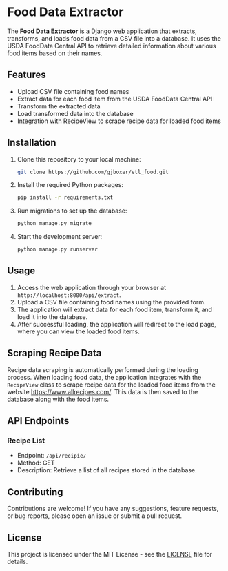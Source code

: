 # Food Data Extractor

The **Food Data Extractor** is a Django web application that extracts, transforms, and loads food data from a CSV file into a database. It uses the USDA FoodData Central API to retrieve detailed information about various food items based on their names.

## Features

- Upload CSV file containing food names
- Extract data for each food item from the USDA FoodData Central API
- Transform the extracted data
- Load transformed data into the database
- Integration with RecipeView to scrape recipe data for loaded food items

## Installation

1. Clone this repository to your local machine:

    ```bash
    git clone https://github.com/gjboxer/etl_food.git
    ```

2. Install the required Python packages:

    ```bash
    pip install -r requirements.txt
    ```

3. Run migrations to set up the database:

    ```bash
    python manage.py migrate
    ```

4. Start the development server:

    ```bash
    python manage.py runserver
    ```

## Usage

1. Access the web application through your browser at `http://localhost:8000/api/extract`.
2. Upload a CSV file containing food names using the provided form.
3. The application will extract data for each food item, transform it, and load it into the database.
4. After successful loading, the application will redirect to the load page, where you can view the loaded food items.

## Scraping Recipe Data

Recipe data scraping is automatically performed during the loading process. When loading food data, the application integrates with the `RecipeView` class to scrape recipe data for the loaded food items from the website https://www.allrecipes.com/. This data is then saved to the database along with the food items.

## API Endpoints

### Recipe List
- Endpoint: `/api/recipie/`
- Method: GET
- Description: Retrieve a list of all recipes stored in the database.

## Contributing

Contributions are welcome! If you have any suggestions, feature requests, or bug reports, please open an issue or submit a pull request.

## License

This project is licensed under the MIT License - see the [LICENSE](LICENSE) file for details.
